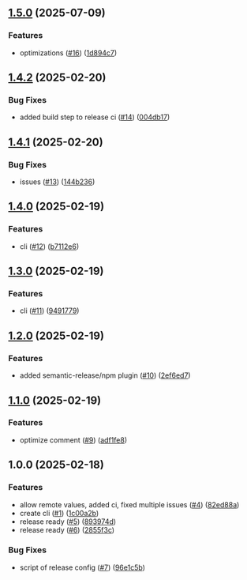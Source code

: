 ## [1.5.0](https://github.com/onecx/onecx-local-env-cli/compare/v1.4.2...v1.5.0) (2025-07-09)

### Features

* optimizations ([#16](https://github.com/onecx/onecx-local-env-cli/issues/16)) ([1d894c7](https://github.com/onecx/onecx-local-env-cli/commit/1d894c7097e65f7129685502c25702c59a24c3e8))

## [1.4.2](https://github.com/onecx/onecx-local-env-cli/compare/v1.4.1...v1.4.2) (2025-02-20)

### Bug Fixes

* added build step to release ci ([#14](https://github.com/onecx/onecx-local-env-cli/issues/14)) ([004db17](https://github.com/onecx/onecx-local-env-cli/commit/004db1782cc3a28253e8ac489ad9afe1ced6bfdd))

## [1.4.1](https://github.com/onecx/onecx-local-env-cli/compare/v1.4.0...v1.4.1) (2025-02-20)

### Bug Fixes

* issues ([#13](https://github.com/onecx/onecx-local-env-cli/issues/13)) ([144b236](https://github.com/onecx/onecx-local-env-cli/commit/144b236270dbb3961770cec03a39dc2806d23760))

## [1.4.0](https://github.com/onecx/onecx-local-env-cli/compare/v1.3.0...v1.4.0) (2025-02-19)

### Features

* cli ([#12](https://github.com/onecx/onecx-local-env-cli/issues/12)) ([b7112e6](https://github.com/onecx/onecx-local-env-cli/commit/b7112e65ca92303c557a73824465d3829aa6b481))

## [1.3.0](https://github.com/onecx/onecx-local-env-cli/compare/v1.2.0...v1.3.0) (2025-02-19)

### Features

* cli ([#11](https://github.com/onecx/onecx-local-env-cli/issues/11)) ([9491779](https://github.com/onecx/onecx-local-env-cli/commit/9491779a9c0459bdee26c61b96dadfa7b7c45930))

## [1.2.0](https://github.com/onecx/onecx-local-env-cli/compare/v1.1.0...v1.2.0) (2025-02-19)

### Features

* added semantic-release/npm plugin ([#10](https://github.com/onecx/onecx-local-env-cli/issues/10)) ([2ef6ed7](https://github.com/onecx/onecx-local-env-cli/commit/2ef6ed74d6ed788f2107ae28af91d9bf17559d19))

## [1.1.0](https://github.com/onecx/onecx-local-env-cli/compare/v1.0.0...v1.1.0) (2025-02-19)

### Features

* optimize comment ([#9](https://github.com/onecx/onecx-local-env-cli/issues/9)) ([adf1fe8](https://github.com/onecx/onecx-local-env-cli/commit/adf1fe8561c9ea04b9230595d06d8285045503a4))

## 1.0.0 (2025-02-18)

### Features

* allow remote values, added ci, fixed multiple issues ([#4](https://github.com/onecx/onecx-local-env-cli/issues/4)) ([82ed88a](https://github.com/onecx/onecx-local-env-cli/commit/82ed88a0a04a1a7f5c03deda657b61b760a00f6a))
* create cli ([#1](https://github.com/onecx/onecx-local-env-cli/issues/1)) ([1c00a2b](https://github.com/onecx/onecx-local-env-cli/commit/1c00a2bdace02611e44018f182983dce29239e86))
* release ready ([#5](https://github.com/onecx/onecx-local-env-cli/issues/5)) ([893974d](https://github.com/onecx/onecx-local-env-cli/commit/893974d9e76c707e62f8a730d81d0bbadda3be69))
* release ready ([#6](https://github.com/onecx/onecx-local-env-cli/issues/6)) ([2855f3c](https://github.com/onecx/onecx-local-env-cli/commit/2855f3c51d1bb7c2a47037ba2c1a8420a5d8a397))

### Bug Fixes

* script of release config ([#7](https://github.com/onecx/onecx-local-env-cli/issues/7)) ([96e1c5b](https://github.com/onecx/onecx-local-env-cli/commit/96e1c5b6adad784fce63d551019407144f63318d))
